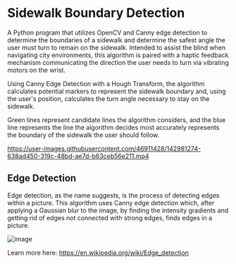 # Sidewalk Boundary Detection
A Python program that utilizes OpenCV and Canny edge detection to determine the boundaries of a sidewalk and determine the safest angle the user must turn to remain on the sidewalk. Intended to assist the blind when navigating city environments, this algorithm is paired with a haptic feedback mechanism communicating the direction the user needs to turn via vibrating motors on the wrist.  
  
Using Canny Edge Detection with a Hough Transform, the algorithm calculates potential markers to represent the sidewalk boundary and, using the user's position, calculates the turn angle necessary to stay on the sidewalk.

Green lines represent candidate lines the algorithm considers, and the blue line represents the line the algorithm decides most accurately represents the boundary of the sidewalk the user should follow. 

https://user-images.githubusercontent.com/46911428/142981274-638ad450-319c-48bd-ae7d-b63ceb56e211.mp4

<h2>Edge Detection</h2>
Edge detection, as the name suggests, is the process of detecting edges within a picture. This algorithm uses Canny edge detection which, after applying a Gaussian blur to the image, by finding the intensity gradients and getting rid of edges not connected with strong edges, finds edges in a picture.  

![image](https://user-images.githubusercontent.com/46911428/142983544-cff4d167-5c39-4ad2-930e-4f6c921e5955.png)

Learn more here: https://en.wikipedia.org/wiki/Edge_detection
